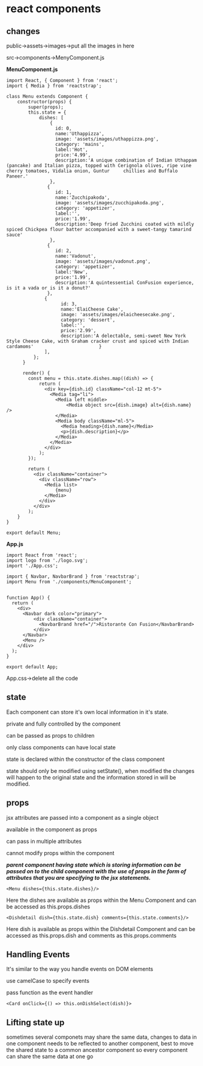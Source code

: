 # react components

## changes 

public->assets->images->put all the images in here

src->components->MenyComponent.js

**MenuComponent.js**

```
import React, { Component } from 'react';
import { Media } from 'reactstrap';

class Menu extends Component {
    constructor(props) {
        super(props);
        this.state = {
            dishes: [
                {
                  id: 0,
                  name:'Uthappizza',
                  image: 'assets/images/uthappizza.png',
                  category: 'mains',
                  label:'Hot',
                  price:'4.99',
                  description:'A unique combination of Indian Uthappam (pancake) and Italian pizza, topped with Cerignola olives, ripe vine cherry tomatoes, Vidalia onion, Guntur     chillies and Buffalo Paneer.'                        
                },
               {
                  id: 1,
                  name:'Zucchipakoda',
                  image: 'assets/images/zucchipakoda.png',
                  category: 'appetizer',
                  label:'',
                  price:'1.99',
                  description:'Deep fried Zucchini coated with mildly spiced Chickpea flour batter accompanied with a sweet-tangy tamarind sauce'                        
                },
               {
                  id: 2,
                  name:'Vadonut',
                  image: 'assets/images/vadonut.png',
                  category: 'appetizer',
                  label:'New',
                  price:'1.99',
                  description:'A quintessential ConFusion experience, is it a vada or is it a donut?'
               },
              {
                    id: 3,
                    name:'ElaiCheese Cake',
                    image: 'assets/images/elaicheesecake.png',
                    category: 'dessert',
                    label:'',
                    price:'2.99',
                    description:'A delectable, semi-sweet New York Style Cheese Cake, with Graham cracker crust and spiced with Indian cardamoms'                        }
              ],
          };
      }

      render() {
        const menu = this.state.dishes.map((dish) => {
            return (
              <div key={dish.id} className="col-12 mt-5">
                <Media tag="li">
                  <Media left middle>
                      <Media object src={dish.image} alt={dish.name} />
                  </Media>
                  <Media body className="ml-5">
                    <Media heading>{dish.name}</Media>
                    <p>{dish.description}</p>
                  </Media>
                </Media>
              </div>
            );
        });

        return (
          <div className="container">
            <div className="row">
              <Media list>
                  {menu}
              </Media>
            </div>
          </div>
        );
    }
}

export default Menu;
```

**App.js**

```
import React from 'react';
import logo from './logo.svg';
import './App.css';

import { Navbar, NavbarBrand } from 'reactstrap';
import Menu from './components/MenuComponent';


function App() {
  return (
    <div>
      <Navbar dark color="primary">
          <div className="container">
            <NavbarBrand href="/">Ristorante Con Fusion</NavbarBrand>
          </div>
      </Navbar>
      <Menu />
    </div>
  );
}

export default App;
```

App.css->delete all the code

## state

Each component can store it's own local information in it's state.

private and fully controlled by the component

can be passed as props to children

only class components can have local state

state is declared within the constructor of the class component

state should only be modified using setState(), when modified the changes will happen to the original state and the information stored in will be modified.

## props

jsx attributes are passed into a component as a single object

available in the component as props

can pass in multiple attributes

cannot modify props within the component

***parent component having state which is storing information can be passed on to the child component with the use of props in the form of attributes that you are specifying to the jsx statements.***

```
<Menu dishes={this.state.dishes}/>
```

Here the dishes are available as props within the Menu Component and can be accessed as this.props.dishes

```
<Dishdetail dish={this.state.dish} comments={this.state.comments}/>
```

Here dish is available as props within the Dishdetail Component and can be accessed as this.props.dish and comments as this.props.comments

## Handling Events

It's similar to the way you handle events on DOM elements

use camelCase to specify events

pass function as the event handler

```
<Card onClick={() => this.onDishSelect(dish)}>
```

## Lifting state up

sometimes several componets may share the same data, changes to data in one component needs to be reflected to another component, best to move the shared state to a common ancestor component so every component can share the same data at one go
